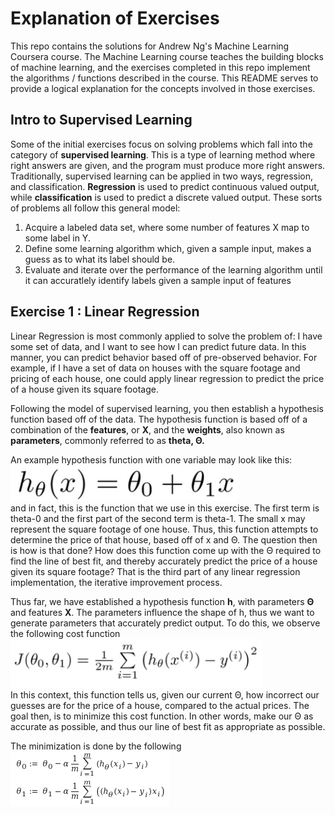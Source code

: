 Explanation of Exercises 
=======
This repo contains the solutions for Andrew Ng's Machine Learning Coursera course.
The Machine Learning course teaches the building blocks of machine learning,
and the exercises completed in this repo implement the algorithms / functions
described in the course. This README serves to provide a logical explanation 
for the concepts involved in those exercises.

## Intro to Supervised Learning
Some of the initial exercises focus on solving problems which fall into the
category of **supervised learning**. This is a type of learning method where
right answers are given, and the program must produce more right answers.
Traditionally, supervised learning can be applied in two ways, regression,
and classification. **Regression** is used to predict continuous valued output,
while **classification** is used to predict a discrete valued output.
These sorts of problems all follow this general model:   
1. Acquire a labeled data set, where some number of features X map to some 
label in Y. 
2. Define some learning algorithm which, given a sample input, makes a guess
as to what its label should be.
3. Evaluate and iterate over the performance of the learning algorithm until it
can accuratlely identify labels given a sample input of features

## Exercise 1 : Linear Regression
Linear Regression is most commonly applied to solve the problem of: I have some
set of data, and I want to see how I can predict future data. In
this manner, you can predict behavior based off of pre-observed behavior. For
example, if I have a set of data on houses with the square footage and pricing
of each house, one could apply linear regression to predict the price of a house
given its square footage.

Following the model of supervised learning, you then establish a hypothesis 
function based off of the data. The hypothesis function is based off of a 
combination of the **features**, or **X**, and the **weights**, also known as
**parameters**, commonly referred to as **theta, Θ.**

An example hypothesis function with one variable may look like this:  
![Image](./linear_hypothesis.png "icon")  
and in fact, this is the function that we use in this exercise. The first term
is theta-0 and the first part of the second term is theta-1. The small x may
represent the square footage of one house. Thus, this function attempts to 
determine the price of that house, based off of x and Θ. The question then is
how is that done? How does this function come up with the Θ required to find
the line of best fit, and thereby accurately predict the price of a house given
its square footage? That is the third part of any linear regression implementation,
the iterative improvement process.

Thus far, we have established a hypothesis function **h**, with parameters **Θ** 
and features **X**. The parameters influence the shape of h, thus we want to 
generate parameters that accurately predict output. To do this, we observe the
following cost function  
![Image](./linear_cost.png "icon")   
In this context, this function tells us, given our current Θ, how incorrect
our guesses are for the price of a house, compared to the actual prices. The 
goal then, is to minimize this cost function. In other words, make our Θ as 
accurate as possible, and thus our line of best fit as appropriate as possible.

The minimization is done by the following  
![Image](./linear_gradient_descent.png "icon")
